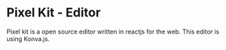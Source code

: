 # Pixel Kit - Editor

Pixel kit is a open source editor written in reactjs for the web. This editor is using Konva.js.
